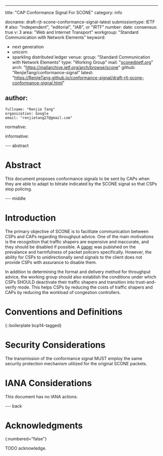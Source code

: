 ---
title: "CAP Conformance Signal For SCONE"
category: info

docname: draft-rjt-scone-conformance-signal-latest
submissiontype: IETF  # also: "independent", "editorial", "IAB", or "IRTF"
number:
date:
consensus: true
v: 3
area: "Web and Internet Transport"
workgroup: "Standard Communication with Network Elements"
keyword:
 - next generation
 - unicorn
 - sparkling distributed ledger
venue:
  group: "Standard Communication with Network Elements"
  type: "Working Group"
  mail: "scone@ietf.org"
  arch: "https://mailarchive.ietf.org/arch/browse/scone"
  github: "RenjieTang/conformance-signal"
  latest: "https://RenjieTang.github.io/conformance-signal/draft-rjt-scone-conformance-signal.html"

author:
 -
    fullname: "Renjie Tang"
    organization: Google
    email: "renjietang27@gmail.com"

normative:

informative:


--- abstract

# Abstract

This document proposes conformance signals to be sent by CAPs when they are able to adapt to bitrate indicated by the SCONE signal so that CSPs stop policing.


--- middle

# Introduction

The primary objective of SCONE is to facilitate communication between CSPs and CAPs regarding throughput advice. One of the main motivations is the recognition that traffic shapers are expensive and inaccurate, and they should be disabled if possible. A [paper](https://static.googleusercontent.com/media/research.google.com/en//pubs/archive/45411.pdf) was pubished on the prevalance and harmfulness of packet policers specifically. However, the ability for CSPs to unidirectionally send signals to the client does not provide CSPs with assurance to disable them.

In addition to determining the format and delivery method for throughput advice, the working group should also establish the conditions under which CSPs SHOULD deactivate their traffic shapers and transition into trust-and-verify mode. This helps CSPs by reducing the costs of traffic shapers and CAPs by reducing the workload of congestion controllers.



# Conventions and Definitions

{::boilerplate bcp14-tagged}


# Security Considerations

The transmission of the conformance signal MUST employ the same security protection mechanism utilized for the original SCONE packets.


# IANA Considerations

This document has no IANA actions.


--- back

# Acknowledgments
{:numbered="false"}

TODO acknowledge.
